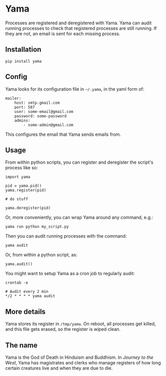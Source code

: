 # Yama

Processes are registered and deregistered with Yama. Yama can audit running processes to check that registered processes are still running. If they are not, an email is sent for each missing process.

## Installation

    pip install yama

## Config

Yama looks for its configuration file in `~/.yama`, in the yaml form of:

    mailer:
        host: smtp.gmail.com
        port: 587
        user: some-email@gmail.com
        password: some-password
        admins:
            - some-admin@gmail.com

This configures the email that Yama sends emails from.

## Usage

From within python scripts, you can register and deregister the script's process like so:

    import yama

    pid = yama.pid()
    yama.register(pid)

    # do stuff

    yama.deregister(pid)

Or, more conveniently, you can wrap Yama around any command, e.g.:

    yama run python my_script.py

Then you can audit running processes with the command:

    yama audit

Or, from within a python script, as:

    yama.audit()

You might want to setup Yama as a cron job to regularly audit:

    crontab -e

    # Audit every 2 min
    */2 * * * * yama audit

## More details

Yama stores its register in `/tmp/yama`. On reboot, all processes get killed, and this file gets erased, so the register is wiped clean.

## The name

Yama is the God of Death in Hinduism and Buddhism. In _Journey to the West_, Yama has magistrates and clerks who manage registers of how long certain creatures live and when they are due to die.